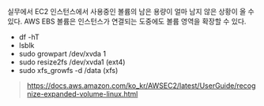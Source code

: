 실무에서 EC2 인스턴스에서 사용중인 볼륨의 남은 용량이 얼마 남지 않은 상황이 올 수 있다. AWS EBS 볼륨은 인스턴스가 연결되는 도중에도 볼륨 영역을 확장할 수 있다.

- df -hT
- lsblk
- sudo growpart /dev/xvda 1
- sudo resize2fs /dev/xvda1 (ext4)
- sudo xfs_growfs -d /data (xfs)

> https://docs.aws.amazon.com/ko_kr/AWSEC2/latest/UserGuide/recognize-expanded-volume-linux.html